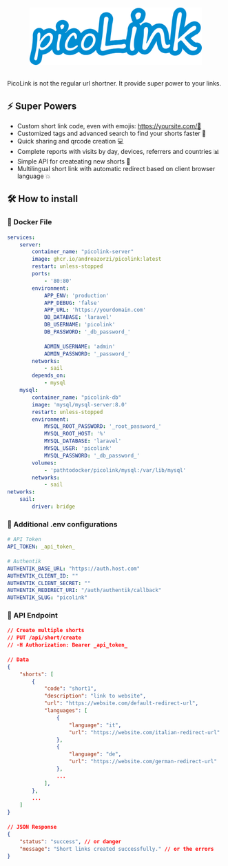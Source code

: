 <p align="center">
	<img src="https://github.com/andreazorzi/PicoLink/blob/development/public/images/logo.png?raw=true" alt="PicoLink" width="400"/>
</p>
<br>
PicoLink is not the regular url shortner. It provide super power to your links.

## ⚡️ Super Powers
- Custom short link code, even with emojis: https://yoursite.com/🚀
- Customized tags and advanced search to find your shorts faster 🔎
- Quick sharing and qrcode creation 💻
- Complete reports with visits by day, devices, referrers and countries 📊
- Simple API for createating new shorts 🤖
- Multilingual short link with automatic redirect based on client browser language 💥

## 🛠️ How to install
### 🐳 Docker File
```yml
services:
    server:
        container_name: "picolink-server"
        image: ghcr.io/andreazorzi/picolink:latest
        restart: unless-stopped
        ports:
            - '80:80'
        environment:
            APP_ENV: 'production'
            APP_DEBUG: 'false'
            APP_URL: 'https://yourdomain.com'
            DB_DATABASE: 'laravel'
            DB_USERNAME: 'picolink'
            DB_PASSWORD: '_db_password_'
            
            ADMIN_USERNAME: 'admin'
            ADMIN_PASSWORD: '_password_'
        networks:
            - sail
        depends_on:
            - mysql
    mysql:
        container_name: "picolink-db"
        image: 'mysql/mysql-server:8.0'
        restart: unless-stopped
        environment:
            MYSQL_ROOT_PASSWORD: '_root_password_'
            MYSQL_ROOT_HOST: '%'
            MYSQL_DATABASE: 'laravel'
            MYSQL_USER: 'picolink'
            MYSQL_PASSWORD: '_db_password_'
        volumes:
            - 'pathtodocker/picolink/mysql:/var/lib/mysql'
        networks:
            - sail
networks:
    sail:
        driver: bridge
```


### 🎁 Additional .env configurations
```yml
# API Token
API_TOKEN: _api_token_

# Authentik
AUTHENTIK_BASE_URL: "https://auth.host.com"
AUTHENTIK_CLIENT_ID: ""
AUTHENTIK_CLIENT_SECRET: ""
AUTHENTIK_REDIRECT_URI: "/auth/authentik/callback"
AUTHENTIK_SLUG: "picolink"
```

### 🤖 API Endpoint
```json
// Create multiple shorts
// PUT /api/short/create
// -H Authorization: Bearer _api_token_

// Data
{
    "shorts": [
        {
            "code": "short1",
            "description": "link to website",
            "url": "https://website.com/default-redirect-url",
            "languages": [
                {
                    "language": "it",
                    "url": "https://website.com/italian-redirect-url"
                },
                {
                    "language": "de",
                    "url": "https://website.com/german-redirect-url"
                },
                ...
            ],
        },
        ...
    ]
}

// JSON Response
{
    "status": "success", // or danger
    "message": "Short links created successfully." // or the errors
}
```